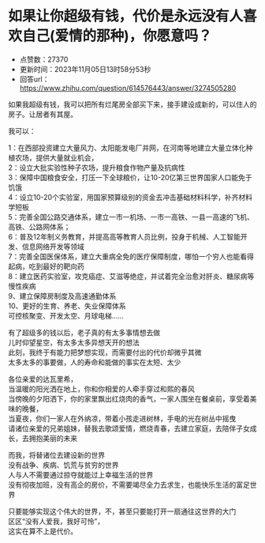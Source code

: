 # 如果让你超级有钱，代价是永远没有人喜欢自己(爱情的那种)，你愿意吗？
- 点赞数：27370
- 更新时间：2023年11月05日13时58分53秒
- 回答url：https://www.zhihu.com/question/614576443/answer/3274505280
<body>
 <p data-pid="UjFPXjpl">如果我超级有钱，我可以把所有烂尾房全部买下来，接手建设成新的，可以住人的房子。让居者有其屋。</p>
 <p data-pid="mUUsR57x">我可以：</p>
 <p data-pid="zuyF0o6Z">1：在西部投资建立大量风力、太阳能发电厂并网，在河南等地建立大量立体化种植农场，提供大量就业机会，<br>
  2：设立大批实验性种子农场，提升粮食作物产量及抗病性<br>
  3：保障中国粮食安全，打压一下全球粮价，让10-20亿第三世界国家人口能免于饥饿<br>
  4：设立10-20个实验室，用国家预算级别的资金去冲击基础材料科学，补齐材料学短板<br>
  5：完善全国公路交通体系，建立一市一机场、一市一高铁、一县一高速的飞机、高铁、公路网体系；<br>
  6：普及12年制义务教育，并提高高等教育人员比例，投身于机械、人工智能开发、信息网络开发等领域<br>
  7：完善全国医保体系，建立大重病全免的医疗保障制度，哪怕一个穷人也能看得起病，吃到最好的靶向药<br>
  8：建立医药实验室，攻克癌症、艾滋等绝症，并试着完全治愈对肝炎、糖尿病等慢性疾病<br>
  9、建立保障房制度及高速通勤体系<br>
  10、更好的生育、养老、失业保障体系<br>
  可控核聚变、开发太空、月球电梯……</p>
 <p data-pid="M7sMxvRY">有了超级多的钱以后，老子真的有太多事情想去做<br>
  儿时仰望星空，有太多太多异想天开的想法<br>
  此刻，我终于有能力把梦想实现，而需要付出的代价却微乎其微<br>
  太多太多的事要做，人的寿命和能做的事实在太短、太少</p>
 <p data-pid="Ez49mlJ1">各位亲爱的达瓦里希，<br>
  当温暖的阳光洒在地上，你和你相爱的人牵手穿过和熙的春风<br>
  当傍晚的夕阳洒下，你的家里飘出红烧肉的香气，一家人围坐在餐桌前，享受着美味的晚餐，<br>
  当夏夜，你们一家人在外纳凉，带着小孩走进树林，手电的光在树丛中摇曳<br>
  请诸位亲爱的兄弟姐妹，替我去歌颂爱情，燃烧青春，去建立家庭，去陪伴子女成长，去拥抱美丽的未来</p>
 <p data-pid="tALF2VYG">而我，将替诸位去建设新的世界<br>
  没有战争、疾病、饥荒与贫穷的世界<br>
  人与人不需要通过掠夺就能过上幸福生活的世界<br>
  没有彻夜加班，没有高企的房价，不需要竭尽全力去求生，也能快乐生活的富足世界</p>
 <p data-pid="FDFY16Fi">只要能够实现这个伟大的世界，不，甚至只要能打开一扇通往这世界的大门<br>
  区区“没有人爱我，我好可怜”，<br>
  这实在算不上是代价。</p>
</body>